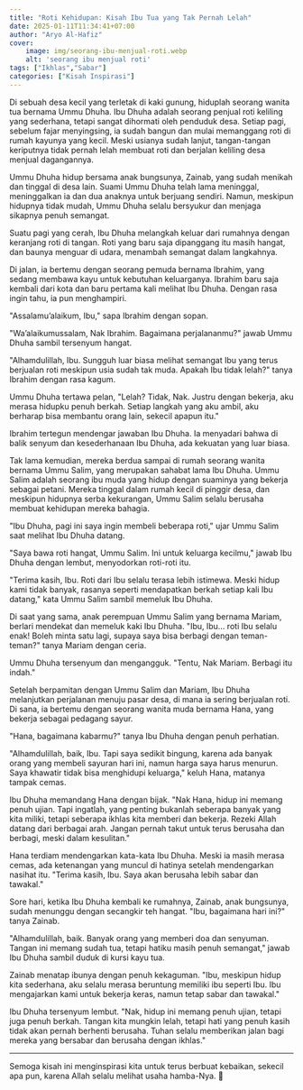 ```yaml
---
title: "Roti Kehidupan: Kisah Ibu Tua yang Tak Pernah Lelah"
date: 2025-01-11T11:34:41+07:00
author: "Aryo Al-Hafiz"
cover:
    image: img/seorang-ibu-menjual-roti.webp
    alt: 'seorang ibu menjual roti'
tags: ["Ikhlas","Sabar"]
categories: ["Kisah Inspirasi"]
---
```


Di sebuah desa kecil yang terletak di kaki gunung, hiduplah seorang wanita tua bernama Ummu Dhuha. Ibu Dhuha adalah seorang penjual roti keliling yang sederhana, tetapi sangat dihormati oleh penduduk desa. Setiap pagi, sebelum fajar menyingsing, ia sudah bangun dan mulai memanggang roti di rumah kayunya yang kecil. Meski usianya sudah lanjut, tangan-tangan keriputnya tidak pernah lelah membuat roti dan berjalan keliling desa menjual dagangannya.

Ummu Dhuha hidup bersama anak bungsunya, Zainab, yang sudah menikah dan tinggal di desa lain. Suami Ummu Dhuha telah lama meninggal, meninggalkan ia dan dua anaknya untuk berjuang sendiri. Namun, meskipun hidupnya tidak mudah, Ummu Dhuha selalu bersyukur dan menjaga sikapnya penuh semangat.

Suatu pagi yang cerah, Ibu Dhuha melangkah keluar dari rumahnya dengan keranjang roti di tangan. Roti yang baru saja dipanggang itu masih hangat, dan baunya menguar di udara, menambah semangat dalam langkahnya.

Di jalan, ia bertemu dengan seorang pemuda bernama Ibrahim, yang sedang membawa kayu untuk kebutuhan keluarganya. Ibrahim baru saja kembali dari kota dan baru pertama kali melihat Ibu Dhuha. Dengan rasa ingin tahu, ia pun menghampiri.

"Assalamu’alaikum, Ibu," sapa Ibrahim dengan sopan.

"Wa’alaikumussalam, Nak Ibrahim. Bagaimana perjalananmu?" jawab Ummu Dhuha sambil tersenyum hangat.

"Alhamdulillah, Ibu. Sungguh luar biasa melihat semangat Ibu yang terus berjualan roti meskipun usia sudah tak muda. Apakah Ibu tidak lelah?" tanya Ibrahim dengan rasa kagum.

Ummu Dhuha tertawa pelan, "Lelah? Tidak, Nak. Justru dengan bekerja, aku merasa hidupku penuh berkah. Setiap langkah yang aku ambil, aku berharap bisa membantu orang lain, sekecil apapun itu."

Ibrahim tertegun mendengar jawaban Ibu Dhuha. Ia menyadari bahwa di balik senyum dan kesederhanaan Ibu Dhuha, ada kekuatan yang luar biasa.

Tak lama kemudian, mereka berdua sampai di rumah seorang wanita bernama Ummu Salim, yang merupakan sahabat lama Ibu Dhuha. Ummu Salim adalah seorang ibu muda yang hidup dengan suaminya yang bekerja sebagai petani. Mereka tinggal dalam rumah kecil di pinggir desa, dan meskipun hidupnya serba kekurangan, Ummu Salim selalu berusaha membuat kehidupan mereka bahagia.

"Ibu Dhuha, pagi ini saya ingin membeli beberapa roti," ujar Ummu Salim saat melihat Ibu Dhuha datang.

"Saya bawa roti hangat, Ummu Salim. Ini untuk keluarga kecilmu," jawab Ibu Dhuha dengan lembut, menyodorkan roti-roti itu.

"Terima kasih, Ibu. Roti dari Ibu selalu terasa lebih istimewa. Meski hidup kami tidak banyak, rasanya seperti mendapatkan berkah setiap kali Ibu datang," kata Ummu Salim sambil memeluk Ibu Dhuha.

Di saat yang sama, anak perempuan Ummu Salim yang bernama Mariam, berlari mendekat dan memeluk kaki Ibu Dhuha. "Ibu, Ibu… roti Ibu selalu enak! Boleh minta satu lagi, supaya saya bisa berbagi dengan teman-teman?" tanya Mariam dengan ceria.

Ummu Dhuha tersenyum dan mengangguk. "Tentu, Nak Mariam. Berbagi itu indah."

Setelah berpamitan dengan Ummu Salim dan Mariam, Ibu Dhuha melanjutkan perjalanan menuju pasar desa, di mana ia sering berjualan roti. Di sana, ia bertemu dengan seorang wanita muda bernama Hana, yang bekerja sebagai pedagang sayur.

"Hana, bagaimana kabarmu?" tanya Ibu Dhuha dengan penuh perhatian.

"Alhamdulillah, baik, Ibu. Tapi saya sedikit bingung, karena ada banyak orang yang membeli sayuran hari ini, namun harga saya harus menurun. Saya khawatir tidak bisa menghidupi keluarga," keluh Hana, matanya tampak cemas.

Ibu Dhuha memandang Hana dengan bijak. "Nak Hana, hidup ini memang penuh ujian. Tapi ingatlah, yang penting bukanlah seberapa banyak yang kita miliki, tetapi seberapa ikhlas kita memberi dan bekerja. Rezeki Allah datang dari berbagai arah. Jangan pernah takut untuk terus berusaha dan berbagi, meski dalam kesulitan."

Hana terdiam mendengarkan kata-kata Ibu Dhuha. Meski ia masih merasa cemas, ada ketenangan yang muncul di hatinya setelah mendengarkan nasihat itu. "Terima kasih, Ibu. Saya akan berusaha lebih sabar dan tawakal."

Sore hari, ketika Ibu Dhuha kembali ke rumahnya, Zainab, anak bungsunya, sudah menunggu dengan secangkir teh hangat. "Ibu, bagaimana hari ini?" tanya Zainab.

"Alhamdulillah, baik. Banyak orang yang memberi doa dan senyuman. Tangan ini memang sudah tua, tetapi hatiku masih penuh semangat," jawab Ibu Dhuha sambil duduk di kursi kayu tua.

Zainab menatap ibunya dengan penuh kekaguman. "Ibu, meskipun hidup kita sederhana, aku selalu merasa beruntung memiliki ibu seperti Ibu. Ibu mengajarkan kami untuk bekerja keras, namun tetap sabar dan tawakal."

Ibu Dhuha tersenyum lembut. "Nak, hidup ini memang penuh ujian, tetapi juga penuh berkah. Tangan kita mungkin lelah, tetapi hati yang penuh kasih tidak akan pernah berhenti berusaha. Tuhan selalu memberikan jalan bagi mereka yang bersabar dan berusaha dengan ikhlas."

---
Semoga kisah ini menginspirasi kita untuk terus berbuat kebaikan, sekecil apa pun, karena Allah selalu melihat usaha hamba-Nya. 🌿
